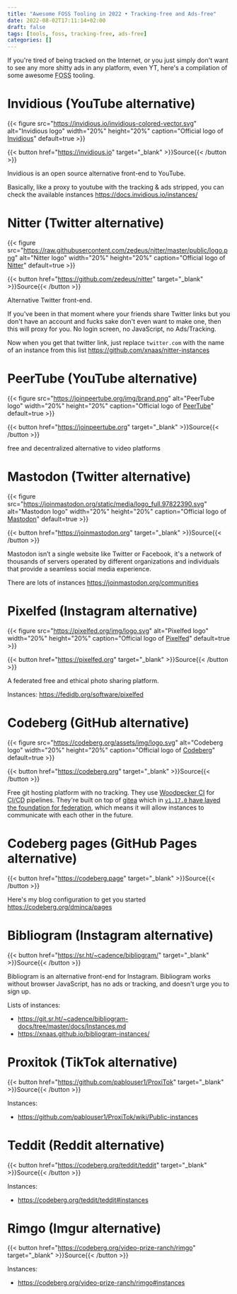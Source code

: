 ```yaml
---
title: "Awesome FOSS Tooling in 2022 • Tracking-free and Ads-free"
date: 2022-08-02T17:11:14+02:00
draft: false
tags: [tools, foss, tracking-free, ads-free]
categories: []
---
```


If you're tired of being tracked on the Internet, or you just simply don't want
to see any more shitty ads in any platform, even YT, here's a compilation of
some awesome <abbr title="Free Open Source Software">FOSS</abbr> tooling.

# Invidious (YouTube alternative)

{{< figure
    src="https://invidious.io/invidious-colored-vector.svg"
    alt="Invidious logo"
    width="20%"
    height="20%"
    caption="Official logo of [Invidious](https://invidious.io)"
    default=true
    >}}

{{< button href="https://invidious.io" target="_blank" >}}Source{{< /button >}}

Invidious is an open source alternative front-end to YouTube.

Basically, like a proxy to youtube with the tracking & ads stripped, you can
check the available instances https://docs.invidious.io/instances/

# Nitter (Twitter alternative)

{{< figure
    src="https://raw.githubusercontent.com/zedeus/nitter/master/public/logo.png"
    alt="Nitter logo"
    width="20%"
    height="20%"
    caption="Official logo of [Nitter](https://github.com/zedeus/nitter)"
    default=true
    >}}

{{< button href="https://github.com/zedeus/nitter" target="_blank" >}}Source{{< /button >}}

Alternative Twitter front-end.

If you've been in that moment where your friends share Twitter links but you
don't have an account and fucks sake don't even want to make one, then this
will proxy for you. No login screen, no JavaScript, no Ads/Tracking.

Now when you get that twitter link, just replace `twitter.com` with the name of
an instance from this list https://github.com/xnaas/nitter-instances

# PeerTube (YouTube alternative)

{{< figure
    src="https://joinpeertube.org/img/brand.png"
    alt="PeerTube logo"
    width="20%"
    height="20%"
    caption="Official logo of [PeerTube](https://joinpeertube.org)"
    default=true
    >}}

{{< button href="https://joinpeertube.org" target="_blank" >}}Source{{< /button >}}

free and decentralized alternative to video platforms

# Mastodon (Twitter alternative)

{{< figure
    src="https://joinmastodon.org/static/media/logo_full.97822390.svg"
    alt="Mastodon logo"
    width="20%"
    height="20%"
    caption="Official logo of [Mastodon](https://joinmastodon.org)"
    default=true
    >}}

{{< button href="https://joinmastodon.org" target="_blank" >}}Source{{< /button >}}

Mastodon isn’t a single website like Twitter or Facebook, it's a network of
thousands of servers operated by different organizations and individuals that
provide a seamless social media experience.

There are lots of instances https://joinmastodon.org/communities

# Pixelfed (Instagram alternative)

{{< figure
    src="https://pixelfed.org/img/logo.svg"
    alt="Pixelfed logo"
    width="20%"
    height="20%"
    caption="Official logo of [Pixelfed](https://pixelfed.org)"
    default=true
    >}}

{{< button href="https://pixelfed.org" target="_blank" >}}Source{{< /button >}}

A federated free and ethical photo sharing platform.

Instances: https://fedidb.org/software/pixelfed

# Codeberg (GitHub alternative)

{{< figure
    src="https://codeberg.org/assets/img/logo.svg"
    alt="Codeberg logo"
    width="20%"
    height="20%"
    caption="Official logo of [Codeberg](https://codeberg.org)"
    default=true
    >}}

{{< button href="https://codeberg.org" target="_blank" >}}Source{{< /button >}}

Free git hosting platform with no tracking. They use [Woodpecker CI](https://woodpecker-ci.org)
for <abbr title="Continous Integration/Continous Deployment">CI/CD</abbr> pipelines. They're built on top of [gitea](https://gitea.io/en-us/)
which in [`v1.17.0` have layed the foundation for federation][1], which means
it will allow instances to communicate with each other in the future.

# Codeberg pages (GitHub Pages alternative)

{{< button href="https://codeberg.page" target="_blank" >}}Source{{< /button >}}

Here's my blog configuration to get you started https://codeberg.org/dminca/pages

# Bibliogram (Instagram alternative)

{{< button href="https://sr.ht/~cadence/bibliogram/" target="_blank" >}}Source{{< /button >}}

Bibliogram is an alternative front-end for Instagram.
Bibliogram works without browser JavaScript, has no ads or tracking, and
doesn't urge you to sign up.

Lists of instances:
* https://git.sr.ht/~cadence/bibliogram-docs/tree/master/docs/Instances.md
* https://xnaas.github.io/bibliogram-instances/

# Proxitok (TikTok alternative)

{{< button href="https://github.com/pablouser1/ProxiTok" target="_blank" >}}Source{{< /button >}}

Instances:
* https://github.com/pablouser1/ProxiTok/wiki/Public-instances

# Teddit (Reddit alternative)

{{< button href="https://codeberg.org/teddit/teddit" target="_blank" >}}Source{{< /button >}}

Instances:
* https://codeberg.org/teddit/teddit#instances

# Rimgo (Imgur alternative)

{{< button href="https://codeberg.org/video-prize-ranch/rimgo" target="_blank" >}}Source{{< /button >}}

Instances:
* https://codeberg.org/video-prize-ranch/rimgo#instances


[1]: https://blog.gitea.io/2022/07/gitea-1.17.0-is-released/
